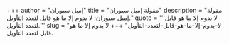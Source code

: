 +++
author = "إميل سيوران"
title = "مقولة إميل سيوران"
description = "مقولة إميل سيوران: لا يدوم إلا ما هو قابل لتعدد التآويل."
quote = '''لا يدوم إلا ما هو قابل لتعدد التآويل.'''
slug = "لا-يدوم-إلا-ما-هو-قابل-لتعدد-التآويل"
+++
لا يدوم إلا ما هو قابل لتعدد التآويل.
